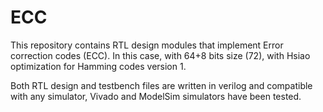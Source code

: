 # ECC

This repository contains RTL design modules that implement Error correction codes (ECC).
In this case, with 64+8 bits size (72), with Hsiao optimization for Hamming codes version 1.

Both RTL design and testbench files are written in verilog and compatible with any simulator, Vivado and ModelSim simulators have been tested.
